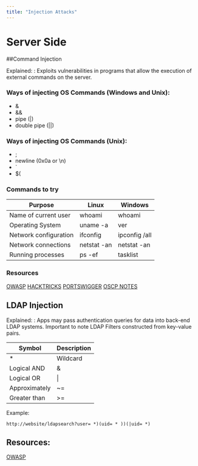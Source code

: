 ```yaml
---
title: "Injection Attacks"
---
```

# Server Side
##Command Injection 

Explained:
: Exploits vulnerabilities in programs that allow the execution of external commands on the server.

### Ways of injecting OS Commands (Windows and Unix):
- &
- &&
- pipe (|)
- double pipe (||)

### Ways of injecting OS Commands (Unix):
- ;
- newline (0x0a or \n)
- `
- $(


### Commands to try

| Purpose               | Linux                 | Windows        |
|-----------------------|-----------------------|----------------|
| Name of current user  | whoami                | whoami         |
| Operating System      | uname -a              | ver            |
| Network configuration | ifconfig              | ipconfig /all  |
| Network connections   | netstat -an           | netstat -an    |
| Running processes     | ps -ef                | tasklist       |


### Resources
[OWASP](https://owasp.org/www-community/attacks/Command_Injection)
[HACKTRICKS](https://book.hacktricks.xyz/pentesting-web/command-injection)
[PORTSWIGGER](https://portswigger.net/web-security/os-command-injection)
[OSCP NOTES](https://gabb4r.gitbook.io/oscp-notes/cheatsheet/command-injection-cheatsheet)


## LDAP Injection

Explained:
: Apps may pass authentication queries for data into back-end LDAP systems. Important to note LDAP Filters constructed from key-value pairs. 


| Symbol | Description |
| ---- | ---- |
| * | Wildcard |
| Logical AND | & |
| Logical OR | \| |
| Approximately  | ~= |
| Greater than | >= |

Example:
```
http://website/ldapsearch?user= *)(uid= * ))(|uid= *)
```

## Resources:
[OWASP](https://cheatsheetseries.owasp.org/cheatsheets/LDAP_Injection_Prevention_Cheat_Sheet.html)


